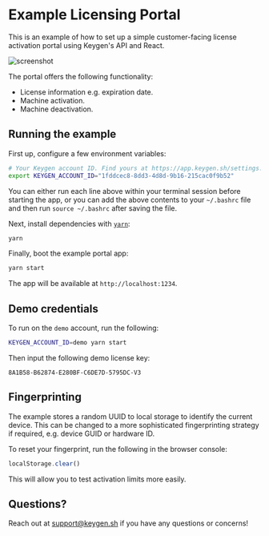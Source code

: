 # Example Licensing Portal

This is an example of how to set up a simple customer-facing license activation
portal using Keygen's API and React.

![screenshot](https://github.com/keygen-sh/example-react-licensing-portal/assets/6979737/40c13d97-fc95-4d72-b62e-ef6c35cbeaba)

The portal offers the following functionality:

- License information e.g. expiration date.
- Machine activation.
- Machine deactivation.

## Running the example

First up, configure a few environment variables:

```bash
# Your Keygen account ID. Find yours at https://app.keygen.sh/settings.
export KEYGEN_ACCOUNT_ID="1fddcec8-8dd3-4d8d-9b16-215cac0f9b52"
```

You can either run each line above within your terminal session before
starting the app, or you can add the above contents to your `~/.bashrc`
file and then run `source ~/.bashrc` after saving the file.

Next, install dependencies with [`yarn`](https://yarnpkg.comg):

```bash
yarn
```

Finally, boot the example portal app:

```bash
yarn start
```

The app will be available at `http://localhost:1234`.

## Demo credentials

To run on the `demo` account, run the following:

```bash
KEYGEN_ACCOUNT_ID=demo yarn start
```

Then input the following demo license key:

```
8A1B58-B62874-E280BF-C6DE7D-5795DC-V3
```

## Fingerprinting

The example stores a random UUID to local storage to identify the current
device. This can be changed to a more sophisticated fingerprinting
strategy if required, e.g. device GUID or hardware ID.

To reset your fingerprint, run the following in the browser console:

```js
localStorage.clear()
```

This will allow you to test activation limits more easily.

## Questions?

Reach out at [support@keygen.sh](mailto:support@keygen.sh) if you have any
questions or concerns!
